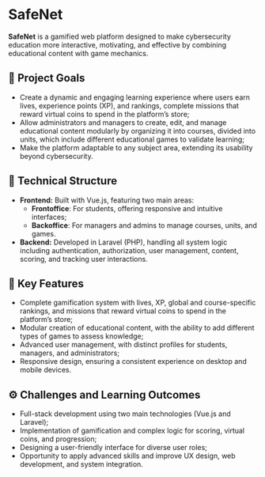 # SafeNet

**SafeNet** is a gamified web platform designed to make cybersecurity education more interactive, motivating, and effective by combining educational content with game mechanics.

## 🎯 Project Goals

- Create a dynamic and engaging learning experience where users earn lives, experience points (XP), and rankings, complete missions that reward virtual coins to spend in the platform’s store;
- Allow administrators and managers to create, edit, and manage educational content modularly by organizing it into courses, divided into units, which include different educational games to validate learning;
- Make the platform adaptable to any subject area, extending its usability beyond cybersecurity.

## 🧱 Technical Structure

- **Frontend:** Built with Vue.js, featuring two main areas:
  - **Frontoffice**: For students, offering responsive and intuitive interfaces;
  - **Backoffice**: For managers and admins to manage courses, units, and games.
- **Backend:** Developed in Laravel (PHP), handling all system logic including authentication, authorization, user management, content, scoring, and tracking user interactions.

## 🚀 Key Features

- Complete gamification system with lives, XP, global and course-specific rankings, and missions that reward virtual coins to spend in the platform’s store;
- Modular creation of educational content, with the ability to add different types of games to assess knowledge;
- Advanced user management, with distinct profiles for students, managers, and administrators;
- Responsive design, ensuring a consistent experience on desktop and mobile devices.

## ⚙️ Challenges and Learning Outcomes

- Full-stack development using two main technologies (Vue.js and Laravel);
- Implementation of gamification and complex logic for scoring, virtual coins, and progression;
- Designing a user-friendly interface for diverse user roles;
- Opportunity to apply advanced skills and improve UX design, web development, and system integration.
